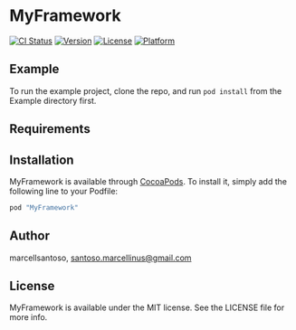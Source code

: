 # MyFramework

[![CI Status](http://img.shields.io/travis/marcellsantoso/MyFramework.svg?style=flat)](https://travis-ci.org/marcellsantoso/MyFramework)
[![Version](https://img.shields.io/cocoapods/v/MyFramework.svg?style=flat)](http://cocoapods.org/pods/MyFramework)
[![License](https://img.shields.io/cocoapods/l/MyFramework.svg?style=flat)](http://cocoapods.org/pods/MyFramework)
[![Platform](https://img.shields.io/cocoapods/p/MyFramework.svg?style=flat)](http://cocoapods.org/pods/MyFramework)

## Example

To run the example project, clone the repo, and run `pod install` from the Example directory first.

## Requirements

## Installation

MyFramework is available through [CocoaPods](http://cocoapods.org). To install
it, simply add the following line to your Podfile:

```ruby
pod "MyFramework"
```

## Author

marcellsantoso, santoso.marcellinus@gmail.com

## License

MyFramework is available under the MIT license. See the LICENSE file for more info.
